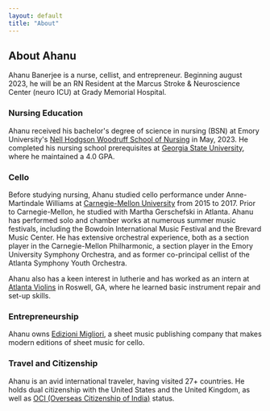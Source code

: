 ```yaml
---
layout: default
title: "About"
---
```


## About Ahanu
Ahanu Banerjee is a nurse, cellist, and entrepreneur. Beginning august 2023, he will be an RN Resident at the Marcus Stroke & Neuroscience Center (neuro ICU) at Grady Memorial Hospital.

### Nursing Education
Ahanu received his bachelor's degree of science in nursing (BSN) at Emory University's [Nell Hodgson Woodruff School of Nursing](https://nursing.emory.edu) in May, 2023. He completed his nursing school prerequisites at [Georgia State University](https://gsu.edu), where he maintained a 4.0 GPA.

### Cello
Before studying nursing, Ahanu studied cello performance under Anne-Martindale Williams at [Carnegie-Mellon University](https://music.cmu.edu) from 2015 to 2017. Prior to Carnegie-Mellon, he studied with Martha Gerschefski in Atlanta. Ahanu has performed solo and chamber works at numerous summer music festivals, including the Bowdoin International Music Festival and the Brevard Music Center. He has extensive orchestral experience, both as a section player in the Carnegie-Mellon Philharmonic, a section player in the Emory University Symphony Orchestra, and as former co-principal cellist of the Atlanta Symphony Youth Orchestra.

Ahanu also has a keen interest in lutherie and has worked as an intern at [Atlanta Violins](www.atlantaviolins.com/) in Roswell, GA, where he learned basic instrument repair and set-up skills.

### Entrepreneurship
Ahanu owns [Edizioni Migliori](https://cellobooks.net), a sheet music publishing company that makes modern editions of sheet music for cello.  

### Travel and Citizenship
Ahanu is an avid international traveler, having visited 27+ countries. He holds dual citizenship with the United States and the United Kingdom, as well as [OCI (Overseas Citizenship of India)](https://en.wikipedia.org/wiki/Overseas_Citizenship_of_India) status.

